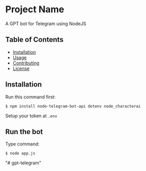 # Project Name

A GPT bot for Telegram using NodeJS

## Table of Contents

- [Installation](#installation)
- [Usage](#usage)
- [Contributing](#contributing)
- [License](#license)

## Installation

Run this command first:
```shell
$ npm install node-telegram-bot-api dotenv node_characterai
```

Setup your token at `.env` 

## Run the bot

Type command:
```
$ node app.js
```

"# gpt-telegram" 
